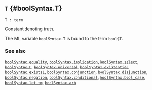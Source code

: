 ## `T` {#boolSyntax.T}


```
T : term
```



Constant denoting truth.


The ML variable `boolSyntax.T` is bound to the term `bool$T`.

### See also

[`boolSyntax.equality`](#boolSyntax.equality), [`boolSyntax.implication`](#boolSyntax.implication), [`boolSyntax.select`](#boolSyntax.select), [`boolSyntax.F`](#boolSyntax.F), [`boolSyntax.universal`](#boolSyntax.universal), [`boolSyntax.existential`](#boolSyntax.existential), [`boolSyntax.exists1`](#boolSyntax.exists1), [`boolSyntax.conjunction`](#boolSyntax.conjunction), [`boolSyntax.disjunction`](#boolSyntax.disjunction), [`boolSyntax.negation`](#boolSyntax.negation), [`boolSyntax.conditional`](#boolSyntax.conditional), [`boolSyntax.bool_case`](#boolSyntax.bool_case), [`boolSyntax.let_tm`](#boolSyntax.let_tm), [`boolSyntax.arb`](#boolSyntax.arb)

